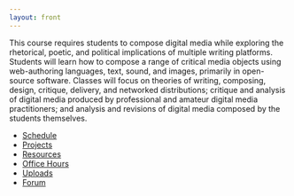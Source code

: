 ```yaml
---
layout: front
---
```


This course requires students to compose digital media while exploring the rhetorical, poetic, and political implications of multiple writing platforms. Students will learn how to compose a range of critical media objects using web-authoring languages, text, sound, and images, primarily in open-source software. Classes will focus on theories of writing, composing, design, critique, delivery, and networked distributions; critique and analysis of digital media produced by professional and amateur digital media practitioners; and analysis and revisions of digital media composed by the students themselves.

<nav>
  <ul class="nav nav-pills center-pills">
    <li role="navigation"><a class="list-group-item" href="schedule" title="lesson plans and homeworks">Schedule</a></li>
    <li role="navigation"><a class="list-group-item" href="projects" title="major assignments for the course">Projects</a></li>
    <li role="navigation"><a class="list-group-item" href="resources" title="useful links">Resources</a></li>
    <li role="navigation"><a class="list-group-item" href="office" title="one-on-one is most hands-on">Office Hours</a></li>
    <li role="navigation"><a class="list-group-item" href="uploads" title="files and handouts">Uploads</a></li>
    <li role="navigation"><a class="list-group-item" href="https://github.com/pitt-cdm/miller2019spring/issues" title="discuss readings, post responses">Forum</a></li>
  </ul>
</nav>
